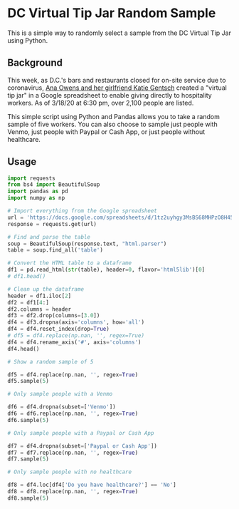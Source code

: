 # DC Virtual Tip Jar Random Sample
This is a simple way to randomly select a sample from the DC Virtual Tip Jar using Python.

## Background
This week, as D.C.'s bars and restaurants closed for on-site service due to coronavirus, [Ana Owens and her girlfriend Katie Gentsch](https://www.washingtonian.com/2020/03/17/how-to-help-struggling-restaurant-and-bar-workers-right-now/) created a "virtual tip jar" in a Google spreadsheet to enable giving directly to hospitality workers. As of 3/18/20 at 6:30 pm, over 2,100 people are listed.

This simple script using Python and Pandas allows you to take a random sample of five workers. You can also choose to sample just people with Venmo, just people with Paypal or Cash App, or just people without healthcare.

## Usage

```python
import requests
from bs4 import BeautifulSoup
import pandas as pd
import numpy as np

# Import everything from the Google spreadsheet
url = 'https://docs.google.com/spreadsheets/d/1tz2uyhgy3MsBS68MHPzO8H455_879fqfIaRPyUUw3QE/htmlview?sle=true#gid=0'
response = requests.get(url)

# Find and parse the table
soup = BeautifulSoup(response.text, "html.parser")
table = soup.find_all('table')

# Convert the HTML table to a dataframe
df1 = pd.read_html(str(table), header=0, flavor='html5lib')[0]
# df1.head()

# Clean up the dataframe
header = df1.iloc[2]
df2 = df1[4:]
df2.columns = header
df3 = df2.drop(columns=[3.0])
df4 = df3.dropna(axis='columns', how='all')
df4 = df4.reset_index(drop=True)
# df5 = df4.replace(np.nan, '', regex=True)
df4 = df4.rename_axis('#', axis='columns')
df4.head()

# Show a random sample of 5

df5 = df4.replace(np.nan, '', regex=True)
df5.sample(5)

# Only sample people with a Venmo

df6 = df4.dropna(subset=['Venmo'])
df6 = df6.replace(np.nan, '', regex=True)
df6.sample(5)

# Only sample people with a Paypal or Cash App

df7 = df4.dropna(subset=['Paypal or Cash App'])
df7 = df7.replace(np.nan, '', regex=True)
df7.sample(5)

# Only sample people with no healthcare

df8 = df4.loc[df4['Do you have healthcare?'] == 'No']
df8 = df8.replace(np.nan, '', regex=True)
df8.sample(5)
```
